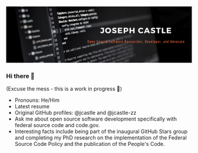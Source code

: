 ![banner](https://github.com/opensource-joe/opensource-joe/blob/main/ReadmeBanner.png)

### Hi there 👋

(Excuse the mess - this is a work in progress 🥸)

- Pronouns: He/Him
- Latest resume
- Original GitHub profiles: @jcastle and @jcastle-zz
- Ask me about open source software development specifically with federal source code and code.gov.
- Interesting facts include being part of the inaugural GitHub Stars group and completing my PhD research on the implementation of the Federal Source Code Policy and the publication of the People's Code.

